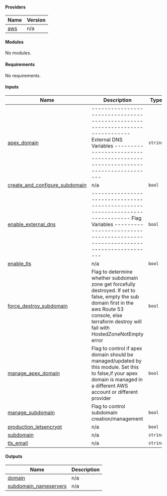 <!-- BEGIN_TF_DOCS # Autogenerated do not edit! -->
#### Providers

| Name | Version |
|------|---------|
| <a name="provider_aws"></a> [aws](#provider\_aws) | n/a |
#### Modules

No modules.
#### Requirements

No requirements.
#### Inputs

| Name | Description | Type | Default | Required |
|------|-------------|------|---------|:--------:|
| <a name="input_apex_domain"></a> [apex\_domain](#input\_apex\_domain) | ---------------------------------------------------------------------------- External DNS Variables ---------------------------------------------------------------------------- | `string` | `""` | no |
| <a name="input_create_and_configure_subdomain"></a> [create\_and\_configure\_subdomain](#input\_create\_and\_configure\_subdomain) | n/a | `bool` | `false` | no |
| <a name="input_enable_external_dns"></a> [enable\_external\_dns](#input\_enable\_external\_dns) | ---------------------------------------------------------------------------- Flag Variables ---------------------------------------------------------------------------- | `bool` | `false` | no |
| <a name="input_enable_tls"></a> [enable\_tls](#input\_enable\_tls) | n/a | `bool` | `false` | no |
| <a name="input_force_destroy_subdomain"></a> [force\_destroy\_subdomain](#input\_force\_destroy\_subdomain) | Flag to determine whether subdomain zone get forcefully destroyed. If set to false, empty the sub domain first in the aws Route 53 console, else terraform destroy will fail with HostedZoneNotEmpty error | `bool` | `false` | no |
| <a name="input_manage_apex_domain"></a> [manage\_apex\_domain](#input\_manage\_apex\_domain) | Flag to control if apex domain should be managed/updated by this module. Set this to false,if your apex domain is managed in a different AWS account or different provider | `bool` | `true` | no |
| <a name="input_manage_subdomain"></a> [manage\_subdomain](#input\_manage\_subdomain) | Flag to control subdomain creation/management | `bool` | `true` | no |
| <a name="input_production_letsencrypt"></a> [production\_letsencrypt](#input\_production\_letsencrypt) | n/a | `bool` | `false` | no |
| <a name="input_subdomain"></a> [subdomain](#input\_subdomain) | n/a | `string` | `""` | no |
| <a name="input_tls_email"></a> [tls\_email](#input\_tls\_email) | n/a | `string` | `""` | no |
#### Outputs

| Name | Description |
|------|-------------|
| <a name="output_domain"></a> [domain](#output\_domain) | n/a |
| <a name="output_subdomain_nameservers"></a> [subdomain\_nameservers](#output\_subdomain\_nameservers) | n/a |
<!-- BEGIN_TF_DOCS -->